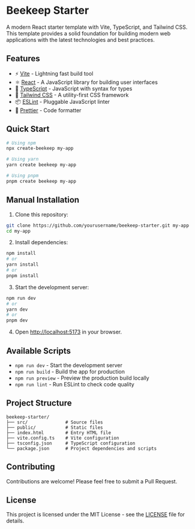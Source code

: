 # Beekeep Starter

A modern React starter template with Vite, TypeScript, and Tailwind CSS. This template provides a solid foundation for building modern web applications with the latest technologies and best practices.

## Features

- ⚡️ [Vite](https://vitejs.dev/) - Lightning fast build tool
- ⚛️ [React](https://reactjs.org/) - A JavaScript library for building user interfaces
- 📝 [TypeScript](https://www.typescriptlang.org/) - JavaScript with syntax for types
- 🎨 [Tailwind CSS](https://tailwindcss.com/) - A utility-first CSS framework
- 📦 [ESLint](https://eslint.org/) - Pluggable JavaScript linter
- 🎯 [Prettier](https://prettier.io/) - Code formatter

## Quick Start

```bash
# Using npm
npx create-beekeep my-app

# Using yarn
yarn create beekeep my-app

# Using pnpm
pnpm create beekeep my-app
```

## Manual Installation

1. Clone this repository:
```bash
git clone https://github.com/yourusername/beekeep-starter.git my-app
cd my-app
```

2. Install dependencies:
```bash
npm install
# or
yarn install
# or
pnpm install
```

3. Start the development server:
```bash
npm run dev
# or
yarn dev
# or
pnpm dev
```

4. Open [http://localhost:5173](http://localhost:5173) in your browser.

## Available Scripts

- `npm run dev` - Start the development server
- `npm run build` - Build the app for production
- `npm run preview` - Preview the production build locally
- `npm run lint` - Run ESLint to check code quality

## Project Structure

```
beekeep-starter/
├── src/              # Source files
├── public/           # Static files
├── index.html        # Entry HTML file
├── vite.config.ts    # Vite configuration
├── tsconfig.json     # TypeScript configuration
└── package.json      # Project dependencies and scripts
```

## Contributing

Contributions are welcome! Please feel free to submit a Pull Request.

## License

This project is licensed under the MIT License - see the [LICENSE](LICENSE) file for details.
